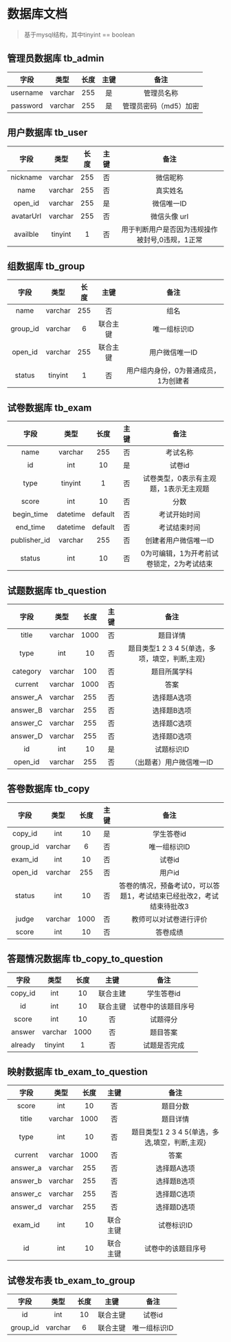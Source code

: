 # 数据库文档

>基于mysql结构，其中tinyint == boolean

## 管理员数据库 tb_admin

|   字段   |   类型   |  长度 | 主键 | 备注 |
|:-------:|:--------:|:-----:|:---:|:---:|
| username    | varchar  | 255   | 是 | 管理员名称 |
| password    | varchar  | 255   | 是 | 管理员密码（md5）加密 |

## 用户数据库 tb_user

|   字段   |   类型   |  长度 | 主键 | 备注 |
|:-------:|:--------:|:-----:|:---:|:---:|
|   nickname   | varchar |  255  | 否  | 微信昵称 |
| name | varchar |  255  | 否  | 真实姓名 |
| open_id  |   varchar   |   255  | 是  | 微信唯一ID |
| avatarUrl | varchar  |   255  | 否  | 微信头像 url |
| availble |  tinyint    |   1  | 否  | 用于判断用户是否因为违规操作被封号,0违规，1正常 |

## 组数据库 tb_group

|   字段   |   类型   |  长度 | 主键 | 备注 |
|:-------:|:--------:|:-----:|:---:|:---:|
|   name   | varchar |  255  | 否  | 组名 |
| group_id  |   varchar   |   6  | 联合主键  | 唯一组标识ID |
| open_id | varchar  | 255 | 联合主键  | 用户微信唯一ID |
| status |  tinyint    |   1  | 否  | 用户组内身份，0为普通成员，1为创建者 |

## 试卷数据库 tb_exam

|   字段   |   类型   |  长度 | 主键 | 备注 |
|:-------:|:--------:|:-----:|:---:|:---:|
|   name   | varchar |  255  | 否  | 考试名称 |
| id  |   int   |  10  | 是  | 试卷id |
| type | tinyint | 1 | 否 | 试卷类型，0表示有主观题，1表示无主观题 |
| score | int | 10 | 否 | 分数 |
| begin_time | datetime | default | 否 | 考试开始时间 |
| end_time | datetime | default | 否 | 考试结束时间 |
| publisher_id | varchar  | 255 | 否 | 创建者用户微信唯一ID |
| status  |  int    |   10  | 否  | 0为可编辑，1为开考前试卷锁定，2为考试结束 |

## 试题数据库 tb_question

|   字段   |   类型   |  长度 | 主键 | 备注 |
|:-------:|:--------:|:-----:|:---:|:---:|
|   title   | varchar |  1000  | 否  | 题目详情 |
|   type    | int | 10 | 否 | 题目类型1 2 3 4 5{单选，多项，填空，判断,主观} |
| category | varchar |  100 | 否 | 题目所属学科 |
| current | varchar | 1000 | 否 | 答案 |
| answer_A | varchar | 255 | 否 | 选择题A选项 |
| answer_B | varchar | 255 | 否 | 选择题B选项 |
| answer_C | varchar | 255 | 否 | 选择题C选项 |
| answer_D | varchar | 255 | 否 | 选择题D选项 |
| id  |   int   |  10  | 是  | 试题标识ID |
| open_id | varchar  | 255 | 否  | （出题者）用户微信唯一ID |

## 答卷数据库 tb_copy

|   字段   |   类型   |  长度 | 主键 | 备注 |
|:-------:|:--------:|:-----:|:---:|:---:|
| copy_id |     int  |   10 | 是   | 学生答卷id |
| group_id  |   varchar   |   6  | 否  | 唯一组标识ID |
| exam_id  |   int   |  10  | 否  | 试卷id |
| open_id  |  varchar | 255 | 否  | 用户id |
| status   | int      | 10  | 否 | 答卷的情况，预备考试0，可以答题1，考试结束已经批改2，考试结束待批改3 |
| judge | varchar | 1000 | 否 | 教师可以对试卷进行评价 |
| score  | int | 10 | 否 | 答卷成绩 |

## 答题情况数据库 tb_copy_to_question

|   字段   |   类型   |  长度 | 主键 | 备注 |
|:-------:|:--------:|:-----:|:---:|:---:|
| copy_id |   int  |   10 | 联合主建  | 学生答卷id |
| id | int  | 10 | 联合主键  | 试卷中的该题目序号 |
| score | int | 10 | 否 | 试题得分 |
| answer | varchar |  1000  | 否 |   题目答案   |
| already | tinyint | 1 | 否 | 试题是否完成 |

## 映射数据库 tb_exam_to_question

|   字段   |   类型   |  长度 | 主键 | 备注 |
|:-------:|:--------:|:-----:|:---:|:---:|
|   score   | int    |  10   | 否  | 题目分数 |
|   title   | varchar |  1000  | 否  | 题目详情 |
|   type    | int | 10 | 否 | 题目类型1 2 3 4 5{单选，多选,填空，判断,主观} |
| current | varchar | 1000 | 否 | 答案 |
| answer_a | varchar | 255 | 否 | 选择题A选项 |
| answer_b | varchar | 255 | 否 | 选择题B选项 |
| answer_c | varchar | 255 | 否 | 选择题C选项 |
| answer_d | varchar | 255 | 否 | 选择题D选项 |
| exam_id  |   int   |  10  | 联合主键 | 试卷标识ID |
| id | int  | 10 | 联合主键  | 试卷中的该题目序号 |

## 试卷发布表 tb_exam_to_group

|   字段   |   类型   |  长度 | 主键 | 备注 |
|:-------:|:--------:|:-----:|:---:|:---:|
| id  |   int   |  10  | 联合主键  | 试卷id |
| group_id  |   varchar   |   6  | 联合主键  | 唯一组标识ID |